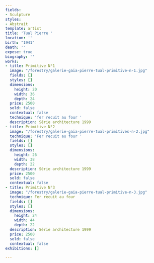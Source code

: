 ```yaml
---
fields:
- Sculpture
styles:
- Abstrait
template: artist
title: 'Tual Pierre '
location: ''
birth: "1941"
death: ''
expose: true
biography: ''
works:
- title: Primitive N°1
  image: "/forestry/galerie-gaia-pierre-tual-primitive-n-1.jpg"
  fields: []
  styles: []
  dimensions:
    height: 20
    width: 36
    depth: 24
  price: 2500
  sold: false
  contextual: false
  technique: 'fer recuit au four '
  description: Série architecture 1999
- title: Primitive N°2
  image: "/forestry/galerie-gaia-pierre-tual-primitives-n-2.jpg"
  technique: 'Fer recuit au four '
  fields: []
  styles: []
  dimensions:
    height: 26
    width: 38
    depth: 22
  description: Série architecture 1999
  price: 2500
  sold: false
  contextual: false
- title: Primitive N°3
  image: "/forestry/galerie-gaia-pierre-tual-primitive-n-3.jpg"
  technique: Fer recuit au four
  fields: []
  styles: []
  dimensions:
    height: 24
    width: 44
    depth: 22
  description: Série architecture 1999
  price: 2500
  sold: false
  contextual: false
exhibitions: []

---
```

